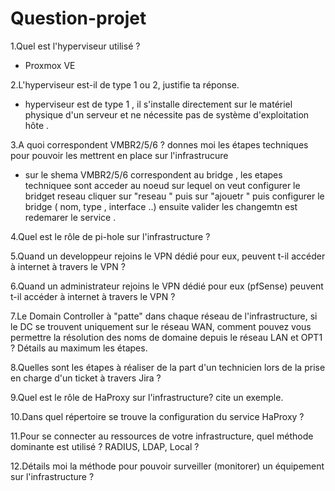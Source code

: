 # Question-projet

1.Quel est l'hyperviseur utilisé ?
- Proxmox VE

2.L'hyperviseur est-il de type 1 ou 2, justifie ta réponse.
- hyperviseur est de type 1 , il s'installe directement sur le matériel physique d'un serveur et ne nécessite pas de système d'exploitation hôte .


3.A quoi correspondent VMBR2/5/6 ? donnes moi les étapes techniques pour pouvoir les
mettrent en place sur l'infrastrucure
- sur le shema VMBR2/5/6 correspondent au bridge , les etapes techniquee sont acceder au noeud sur lequel on veut configurer le bridget reseau cliquer sur "reseau " puis sur "ajouetr "
puis configurer le bridge ( nom, type , interface ..) ensuite valider les changemtn est redemarer le service .


4.Quel est le rôle de pi-hole sur l'infrastructure ? 


5.Quand un developpeur rejoins le VPN dédié pour eux, peuvent t-il accéder à internet 
à travers le VPN ?


6.Quand un administrateur rejoins le VPN dédié pour eux (pfSense) peuvent t-il accéder à 
internet à travers le VPN ? 


7.Le Domain Controller à "patte" dans chaque réseau de l'infrastructure, si le DC se trouvent uniquement sur le réseau WAN, comment pouvez vous permettre la résolution des noms de domaine depuis le réseau LAN et OPT1 ? Détails au maximum les étapes.


8.Quelles sont les étapes à réaliser de la part d'un technicien lors de la prise en charge d'un ticket à travers Jira ?


9.Quel est le rôle de HaProxy sur l'infrastructure? cite un exemple.


10.Dans quel répertoire se trouve la configuration du service HaProxy ? 


11.Pour se connecter au ressources de votre infrastructure, quel méthode dominante est utilisé ? RADIUS, LDAP, Local ? 


12.Détails moi la méthode pour pouvoir surveiller (monitorer) un équipement sur l'infrastructure ?
